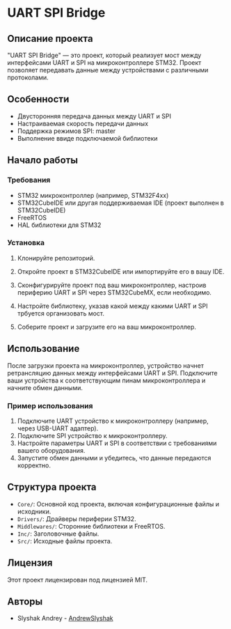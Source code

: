 # UART SPI Bridge

## Описание проекта

"UART SPI Bridge" — это проект, который реализует мост между интерфейсами UART и SPI на микроконтроллере STM32. Проект позволяет передавать данные между устройствами с различными протоколами. 

## Особенности

- Двусторонняя передача данных между UART и SPI
- Настраиваемая скорость передачи данных
- Поддержка режимов SPI: master
- Выполнение ввиде подключаемой библиотеки

## Начало работы

### Требования

- STM32 микроконтроллер (например, STM32F4xx)
- STM32CubeIDE или другая поддерживаемая IDE (проект выполнен в STM32CubeIDE)
- FreeRTOS
- HAL библиотеки для STM32

### Установка

1. Клонируйте репозиторий.

2. Откройте проект в STM32CubeIDE или импортируйте его в вашу IDE.

3. Сконфигурируйте проект под ваш микроконтроллер, настроив периферию UART и SPI через STM32CubeMX, если необходимо.

4. Настройте библиотеку, указав какой между какими UART и SPI трбуется организовать мост.

4. Соберите проект и загрузите его на ваш микроконтроллер.

## Использование

После загрузки проекта на микроконтроллер, устройство начнет ретрансляцию данных между интерфейсами UART и SPI. Подключите ваши устройства к соответствующим пинам микроконтроллера и начните обмен данными.

### Пример использования

1. Подключите UART устройство к микроконтроллеру (например, через USB-UART адаптер).
2. Подключите SPI устройство к микроконтроллеру.
3. Настройте параметры UART и SPI в соответствии с требованиями вашего оборудования.
4. Запустите обмен данными и убедитесь, что данные передаются корректно.

## Структура проекта

- `Core/`: Основной код проекта, включая конфигурационные файлы и исходники.
- `Drivers/`: Драйверы периферии STM32.
- `Middlewares/`: Сторонние библиотеки и FreeRTOS.
- `Inc/`: Заголовочные файлы.
- `Src/`: Исходные файлы проекта.


## Лицензия

Этот проект лицензирован под лицензией MIT.

## Авторы

- Slyshak Andrey - [AndrewSlyshak](https://github.com/AndrewSlyshak)

